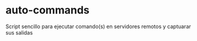 # auto-commands
Script sencillo para ejecutar comando(s) en servidores remotos y captuarar sus salidas
